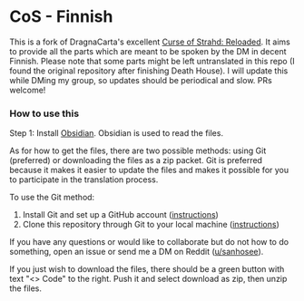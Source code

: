 # CoS - Finnish

This is a fork of DragnaCarta's excellent [Curse of Strahd: Reloaded](https://www.strahdreloaded.com). It aims to provide all the parts which are meant to be spoken by the DM in decent Finnish. Please note that some parts might be left untranslated in this repo (I found the original repository after finishing Death House). I will update this while DMing my group, so updates should be periodical and slow. PRs welcome!

### How to use this
Step 1: Install [Obsidian](https://obsidian.md). Obsidian is used to read the files.

As for how to get the files, there are two possible methods: using Git (preferred) or downloading the files as a zip packet. Git is preferred because it makes it easier to update the files and makes it possible for you to participate in the translation process.

To use the Git method: 
1) Install Git and set up a GitHub account ([instructions](https://docs.github.com/en/get-started/onboarding/getting-started-with-your-github-account))
2) Clone this repository through Git to your local machine ([instructions](https://docs.github.com/en/repositories/creating-and-managing-repositories/cloning-a-repository))

If you have any questions or would like to collaborate but do not how to do something, open an issue or send me a DM on Reddit ([u/sanhosee](https://www.reddit.com/user/sanhosee)).

If you just wish to download the files, there should be a green button with text "<> Code" to the right. Push it and select download as zip, then unzip the files.
